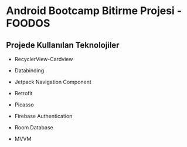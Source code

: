 # Android Bootcamp Bitirme Projesi - FOODOS

## Projede Kullanılan Teknolojiler 

- RecyclerView-Cardview

- Databinding

- Jetpack Navigation Component

- Retrofit

- Picasso

- Firebase Authentication

- Room Database

- MVVM


